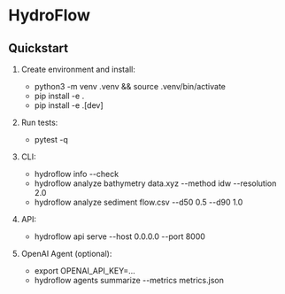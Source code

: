 HydroFlow
=========

Quickstart
----------

1. Create environment and install:

   - python3 -m venv .venv && source .venv/bin/activate
   - pip install -e .
   - pip install -e .[dev]

2. Run tests:

   - pytest -q

3. CLI:

   - hydroflow info --check
   - hydroflow analyze bathymetry data.xyz --method idw --resolution 2.0
   - hydroflow analyze sediment flow.csv --d50 0.5 --d90 1.0

4. API:

   - hydroflow api serve --host 0.0.0.0 --port 8000

5. OpenAI Agent (optional):

   - export OPENAI_API_KEY=...
   - hydroflow agents summarize --metrics metrics.json


